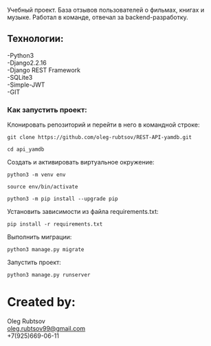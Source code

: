 Учебный проект. База отзывов пользователей о фильмах, книгах и музыке. Работал в команде, отвечал за backend-разработку.

## Технологии:
-Python3  
-Django2.2.16  
-Django REST Framework  
-SQLite3  
-Simple-JWT  
-GIT  


### Как запустить проект:

Клонировать репозиторий и перейти в него в командной строке:

```
git clone https://github.com/oleg-rubtsov/REST-API-yamdb.git
```

```
cd api_yamdb
```

Cоздать и активировать виртуальное окружение:

```
python3 -m venv env
```

```
source env/bin/activate
```

```
python3 -m pip install --upgrade pip
```

Установить зависимости из файла requirements.txt:

```
pip install -r requirements.txt
```

Выполнить миграции:

```
python3 manage.py migrate
```

Запустить проект:

```
python3 manage.py runserver
```

# Created by:

Oleg Rubtsov  
oleg.rubtsov99@gmail.com  
+7(925)669-06-11  
